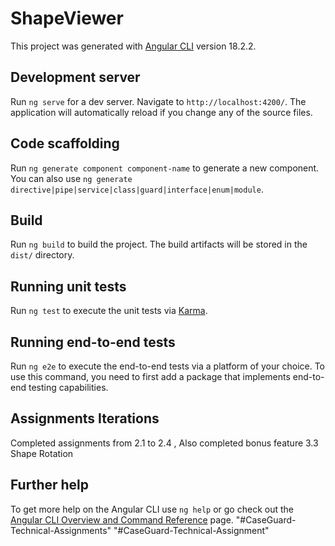 # ShapeViewer

This project was generated with [Angular CLI](https://github.com/angular/angular-cli) version 18.2.2.

## Development server

Run `ng serve` for a dev server. Navigate to `http://localhost:4200/`. The application will automatically reload if you change any of the source files.

## Code scaffolding

Run `ng generate component component-name` to generate a new component. You can also use `ng generate directive|pipe|service|class|guard|interface|enum|module`.

## Build

Run `ng build` to build the project. The build artifacts will be stored in the `dist/` directory.

## Running unit tests

Run `ng test` to execute the unit tests via [Karma](https://karma-runner.github.io).

## Running end-to-end tests

Run `ng e2e` to execute the end-to-end tests via a platform of your choice. To use this command, you need to first add a package that implements end-to-end testing capabilities.

## Assignments Iterations

Completed assignments from 2.1 to 2.4 , Also completed bonus feature 3.3 Shape Rotation

## Further help

To get more help on the Angular CLI use `ng help` or go check out the [Angular CLI Overview and Command Reference](https://angular.dev/tools/cli) page.
"#CaseGuard-Technical-Assignments" 
"#CaseGuard-Technical-Assignment" 
